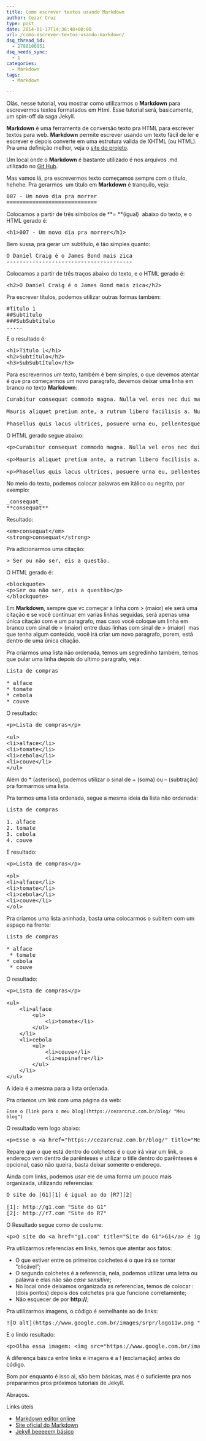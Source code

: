```yaml
---
title: Como escrever textos usando Markdown
author: Cezar Cruz
type: post
date: 2014-01-17T14:36:48+00:00
url: /como-escrever-textos-usando-markdown/
dsq_thread_id:
  - 2788106051
dsq_needs_sync:
  - 1
categories:
  - Markdown
tags:
  - Markdown

---
```

Olás, nesse tutorial, vou mostrar como utilizarmos o **Markdown** para escrevermos textos formatados em Html. Esse tutorial será, basicamente, um spin-off da saga Jekyll.

**Markdown** é uma ferramenta de conversão texto pra HTML para escrever textos para web. **Markdown** permite escrever usando um texto fácil de ler e escrever e depois converte em uma estrutura valida de XHTML (ou HTML). Pra uma definição melhor, veja o [site do projeto][1].

<!--more-->

Um local onde o **Markdown** é bastante utilizado é nos arquivos .md utilizado no [Git Hub][2].

Mas vamos lá, pra escrevermos texto começamos sempre com o titulo, hehehe. Pra gerarmos  um titulo em **Markdown** é tranquilo, veja:

<pre class="lang:yaml decode:true">007 - Um novo dia pra morrer
============================</pre>

Colocamos a partir de três símbolos de **= **(igual)  abaixo do texto, e o HTML gerado é:

<pre class="lang:xhtml decode:true">&lt;h1&gt;007 - Um novo dia pra morrer&lt;/h1&gt;</pre>

Bem sussa, pra gerar um subtítulo, é tão simples quanto:

<pre class="lang:yaml decode:true">O Daniel Craig é o James Bond mais zica
---------------------------------------</pre>

Colocamos a partir de três traços abaixo do texto, e o HTML gerado é:

<pre class="lang:xhtml decode:true">&lt;h2&gt;O Daniel Craig é o James Bond mais zica&lt;/h2&gt;</pre>

Pra escrever títulos, podemos utilizar outras formas também:

<pre class="lang:default decode:true">#Titulo 1
##Subtítulo
###SubSubtítulo
.....</pre>

E o resultado é:

<pre class="lang:xhtml decode:true">&lt;h1&gt;Titulo 1&lt;/h1&gt;
&lt;h2&gt;Subtítulo&lt;/h2&gt;
&lt;h3&gt;SubSubtítulo&lt;/h3&gt;</pre>

Para escrevermos um texto, também é bem simples, o que devemos atentar é que pra começarmos um novo paragrafo, devemos deixar uma linha em branco no texto **Markdown**:

<pre class="lang:default decode:true">Curabitur consequat commodo magna. Nulla vel eros nec dui malesuada gravida. Donec pellentesque, quam et varius consectetur, risus orci dapibus ante, quis euismod diam metus sed erat. 

Mauris aliquet pretium ante, a rutrum libero facilisis a. Nulla facilisi. Praesent semper ornare felis, non pharetra elit vestibulum pulvinar. 

Phasellus quis lacus ultrices, posuere urna eu, pellentesque metus. Donec vulputate velit sit amet augue mattis rutrum. Phasellus ultrices tempor elit vitae vulputate. Praesent quis ullamcorper justo. Cras euismod nisl nibh, eu pulvinar lectus condimentum ut.</pre>

O HTML gerado segue abaixo:

<pre class="lang:xhtml decode:true">&lt;p&gt;Curabitur consequat commodo magna. Nulla vel eros nec dui malesuada gravida. Donec pellentesque, quam et varius consectetur, risus orci dapibus ante, quis euismod diam metus sed erat. &lt;/p&gt;

&lt;p&gt;Mauris aliquet pretium ante, a rutrum libero facilisis a. Nulla facilisi. Praesent semper ornare felis, non pharetra elit vestibulum pulvinar. &lt;/p&gt;

&lt;p&gt;Phasellus quis lacus ultrices, posuere urna eu, pellentesque metus. Donec vulputate velit sit amet augue mattis rutrum. Phasellus ultrices tempor elit vitae vulputate. Praesent quis ullamcorper justo. Cras euismod nisl nibh, eu pulvinar lectus condimentum ut.&lt;/p&gt;</pre>

No meio do texto, podemos colocar palavras em itálico ou negrito, por exemplo:

<pre class="lang:default decode:true">_consequat_
**consequat**</pre>

Resultado:

<pre class="lang:default decode:true">&lt;em&gt;consequat&lt;/em&gt;
&lt;strong&gt;consequat&lt;/strong&gt;</pre>

Pra adicionarmos uma citação:

<pre class="lang:default decode:true">&gt; Ser ou não ser, eis a questão.</pre>

O HTML gerado é:

<pre class="lang:default decode:true">&lt;blockquote&gt;
&lt;p&gt;Ser ou não ser, eis a questão&lt;/p&gt;
&lt;/blockquote&gt;</pre>

Em **Markdown**, sempre que vc começar a linha com > (maior) ele será uma citação e se você continuar em varias linhas seguidas, será apenas uma única citação com e um paragrafo, mas caso você coloque um linha em branco com sinal de > (maior) entre duas linhas com sinal de > (maior)  mas que tenha algum conteúdo, você irá criar um novo paragrafo, porem, está dentro de uma única citação.

Pra criarmos uma lista não ordenada, temos um segredinho também, temos que pular uma linha depois do ultimo paragrafo, veja:

<pre class="lang:default decode:true">Lista de compras

* alface
* tomate
* cebola
* couve</pre>

O resultado:

<pre class="lang:default decode:true">&lt;p&gt;Lista de compras&lt;/p&gt;

&lt;ul&gt;
&lt;li&gt;alface&lt;/li&gt;
&lt;li&gt;tomate&lt;/li&gt;
&lt;li&gt;cebola&lt;/li&gt;
&lt;li&gt;couve&lt;/li&gt;
&lt;/ul&gt;</pre>

Além do * (asterisco), podemos utilizar o sinal de + (soma) ou &#8211; (subtração) pra formarmos uma lista.

Pra termos uma lista ordenada, segue a mesma ideia da lista não ordenada:

<pre class="lang:default decode:true">Lista de compras

1. alface
2. tomate
3. cebola
4. couve</pre>

E resultado:

<pre class="lang:default decode:true">&lt;p&gt;Lista de compras&lt;/p&gt;

&lt;ol&gt;
&lt;li&gt;alface&lt;/li&gt;
&lt;li&gt;tomate&lt;/li&gt;
&lt;li&gt;cebola&lt;/li&gt;
&lt;li&gt;couve&lt;/li&gt;
&lt;/ol&gt;</pre>

Pra criamos uma lista aninhada, basta uma colocarmos o subitem com um espaço na frente:

<pre class="lang:default decode:true">Lista de compras

* alface
 * tomate
* cebola
 * couve</pre>

O resultado:

<pre class="lang:default decode:true">&lt;p&gt;Lista de compras&lt;/p&gt;

&lt;ul&gt;
    &lt;li&gt;alface
        &lt;ul&gt;
            &lt;li&gt;tomate&lt;/li&gt;
        &lt;/ul&gt;
    &lt;/li&gt;
    &lt;li&gt;cebola
        &lt;ul&gt;
            &lt;li&gt;couve&lt;/li&gt;
            &lt;li&gt;espinafre&lt;/li&gt;
        &lt;/ul&gt;
    &lt;/li&gt;
&lt;/ul&gt;</pre>

A ideia é a mesma para a lista ordenada.

Pra criamos um link com uma página da web:

    Esse o [link para o meu blog](https://cezarcruz.com.br/blog/ "Meu blog")

O resultado vem logo abaixo:

<pre class="lang:default decode:true">&lt;p&gt;Esse o &lt;a href="https://cezarcruz.com.br/blog/" title="Meu blog"&gt;link para o meu blog&lt;/a&gt;&lt;/p&gt;</pre>

Repare que o que está dentro do colchetes é o que irá virar um link, o endereço vem dentro de parênteses e utilizar o title dentro do parênteses é opcional, caso não queira, basta deixar somente o endereço.

Ainda com links, podemos usar ele de uma forma um pouco mais organizada, utilizando referencias:

<pre class="lang:default decode:true">O site do [G1][1] é igual ao do [R7][2]

[1]: http://g1.com "Site do G1"
[2]: http://r7.com "Site do R7"</pre>

O Resultado segue como de costume:

<pre class="lang:default decode:true">&lt;p&gt;O site do &lt;a href="g1.com" title="Site do G1"&gt;G1&lt;/a&gt; é igual ao do &lt;a href="r7.com" title="Site do R7"&gt;R7&lt;/a&gt;&lt;/p&gt;</pre>

Pra utilizarmos referencias em links, temos que atentar aos fatos:

  * O que estiver entre os primeiros colchetes é o que irá se tornar &#8220;clicável&#8221;;
  * O segundo colchetes é a referencia, nela, podemos utilizar uma letra ou palavra e elas não são _case sensitive_;
  * No local onde deixamos organizada as referencias, temos de colocar : (dois pontos) depois dos colchetes pra que funcione corretamente;
  * Não esquecer de por **http://**;

Pra utilizarmos imagens, o código é semelhante ao de links:

<pre class="lang:default decode:true">![O alt](https://www.google.com.br/images/srpr/logo11w.png "Logo do google")</pre>

E o lindo resultado:

<pre class="lang:default decode:true">&lt;p&gt;Olha essa imagem: &lt;img src="https://www.google.com.br/images/srpr/logo11w.png" alt="O alt" title="Logo do google"&gt;&lt;/p&gt;</pre>

A diferença básica entre links e imagens é a ! (exclamação) antes do código.

Bom por enquanto é isso ai, são bem básicas, mas é o suficiente pra nos prepararmos pros próximos tutoriais de Jekyll.

Abraços.

Links úteis

  * [Markdown editor online][3]
  * [Site oficial do Markdown][4]
  * [Jekyll beeeeem básico][5]

 [1]: http://daringfireball.net/projects/markdown/
 [2]: https://github.com/
 [3]: http://markable.in/editor/
 [4]: http://daringfireball.net/
 [5]: https://cezarcruz.com.br/blog/2014/01/como-utilizar-o-jekyll-pra-criar-um-blog-com-paginas-estaticas-jekyll-parte-1/ "Como utilizar o Jekyll pra criar um blog com páginas estáticas. Jekyll parte 1"